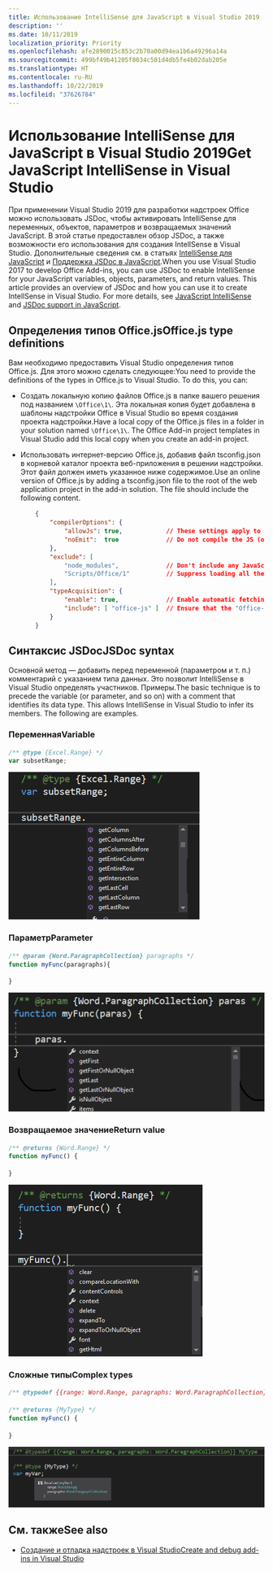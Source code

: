 ```yaml
---
title: Использование IntelliSense для JavaScript в Visual Studio 2019
description: ''
ms.date: 10/11/2019
localization_priority: Priority
ms.openlocfilehash: afe2890015c853c2b70a00d94ea1b6a49296a14a
ms.sourcegitcommit: 499bf49b41205f8034c501d4db5fe4b02dab205e
ms.translationtype: HT
ms.contentlocale: ru-RU
ms.lasthandoff: 10/22/2019
ms.locfileid: "37626784"
---
```

# <a name="get-javascript-intellisense-in-visual-studio-2019"></a><span data-ttu-id="76626-102">Использование IntelliSense для JavaScript в Visual Studio 2019</span><span class="sxs-lookup"><span data-stu-id="76626-102">Get JavaScript IntelliSense in Visual Studio</span></span>

<span data-ttu-id="76626-p101">При применении Visual Studio 2019 для разработки надстроек Office можно использовать JSDoc, чтобы активировать IntelliSense для переменных, объектов, параметров и возвращаемых значений JavaScript. В этой статье предоставлен обзор JSDoc, а также возможности его использования для создания IntellSense в Visual Studio. Дополнительные сведения см. в статьях [IntelliSense для JavaScript](/visualstudio/ide/javascript-intellisense) и [Поддержка JSDoc в JavaScript](https://github.com/Microsoft/TypeScript/wiki/JsDoc-support-in-JavaScript).</span><span class="sxs-lookup"><span data-stu-id="76626-p101">When you use Visual Studio 2017 to develop Office Add-ins, you can use JSDoc to enable IntelliSense for your JavaScript variables, objects, parameters, and return values. This article provides an overview of JSDoc and how you can use it to create IntellSense in Visual Studio. For more details, see [JavaScript IntelliSense](/visualstudio/ide/javascript-intellisense) and [JSDoc support in JavaScript](https://github.com/Microsoft/TypeScript/wiki/JsDoc-support-in-JavaScript).</span></span> 

## <a name="officejs-type-definitions"></a><span data-ttu-id="76626-106">Определения типов Office.js</span><span class="sxs-lookup"><span data-stu-id="76626-106">Office.js type definitions</span></span>

<span data-ttu-id="76626-p102">Вам необходимо предоставить Visual Studio определения типов Office.js. Для этого можно сделать следующее:</span><span class="sxs-lookup"><span data-stu-id="76626-p102">You need to provide the definitions of the types in Office.js to Visual Studio. To do this, you can:</span></span>

- <span data-ttu-id="76626-p103">Создать локальную копию файлов Office.js в папке вашего решения под названием `\Office\1\`. Эта локальная копия будет добавлена в шаблоны надстройки Office в Visual Studio во время создания проекта надстройки.</span><span class="sxs-lookup"><span data-stu-id="76626-p103">Have a local copy of the Office.js files in a folder in your solution named `\Office\1\`. The Office Add-in project templates in Visual Studio add this local copy when you create an add-in project.</span></span> 
- <span data-ttu-id="76626-p104">Использовать интернет-версию Office.js, добавив файл tsconfig.json в корневой каталог проекта веб-приложения в решении надстройки. Этот файл должен иметь указанное ниже содержимое.</span><span class="sxs-lookup"><span data-stu-id="76626-p104">Use an online version of Office.js by adding a tsconfig.json file to the root of the web application project in the add-in solution. The file should include the following content.</span></span>

    ```json
        {
            "compilerOptions": {
                "allowJs": true,            // These settings apply to JavaScript files also.
                "noEmit":  true             // Do not compile the JS (or TS) files in this project.
            },
            "exclude": [
                "node_modules",             // Don't include any JavaScript found under "node_modules".
                "Scripts/Office/1"          // Suppress loading all the JavaScript files from the Office NuGet package.
            ],
            "typeAcquisition": {
                "enable": true,             // Enable automatic fetching of type definitions for detected JavaScript libraries.
                "include": [ "office-js" ]  // Ensure that the "Office-js" type definition is fetched.
            }
        }
    ```

## <a name="jsdoc-syntax"></a><span data-ttu-id="76626-113">Синтаксис JSDoc</span><span class="sxs-lookup"><span data-stu-id="76626-113">JSDoc syntax</span></span>

<span data-ttu-id="76626-p105">Основной метод — добавить перед переменной (параметром и т. п.) комментарий с указанием типа данных. Это позволит IntelliSense в Visual Studio определять участников. Примеры.</span><span class="sxs-lookup"><span data-stu-id="76626-p105">The basic technique is to precede the variable (or parameter, and so on) with a comment that identifies its data type. This allows IntelliSense in Visual Studio to infer its members. The following are examples.</span></span>

### <a name="variable"></a><span data-ttu-id="76626-117">Переменная</span><span class="sxs-lookup"><span data-stu-id="76626-117">Variable</span></span>

```js
/** @type {Excel.Range} */
var subsetRange;
```
![IntelliSense — переменная](../images/intellisense-vs17-var.png)

### <a name="parameter"></a><span data-ttu-id="76626-119">Параметр</span><span class="sxs-lookup"><span data-stu-id="76626-119">Parameter</span></span>

```js
/** @param {Word.ParagraphCollection} paragraphs */
function myFunc(paragraphs){

}
```
![IntelliSense — параметр](../images/intellisense-vs17-param.png)

### <a name="return-value"></a><span data-ttu-id="76626-121">Возвращаемое значение</span><span class="sxs-lookup"><span data-stu-id="76626-121">Return value</span></span>

```js
/** @returns {Word.Range} */
function myFunc() {

}
```
![IntelliSense — возвращаемое значение](../images/intellisense-vs17-return.png)

### <a name="complex-types"></a><span data-ttu-id="76626-123">Сложные типы</span><span class="sxs-lookup"><span data-stu-id="76626-123">Complex types</span></span>

```js
/** @typedef {{range: Word.Range, paragraphs: Word.ParagraphCollection}} MyType

/** @returns {MyType} */
function myFunc() {

}
```
![IntelliSense — сложный тип](../images/intellisense-vs17-complex-type.png)

## <a name="see-also"></a><span data-ttu-id="76626-125">См. также</span><span class="sxs-lookup"><span data-stu-id="76626-125">See also</span></span>

- [<span data-ttu-id="76626-126">Создание и отладка надстроек в Visual Studio</span><span class="sxs-lookup"><span data-stu-id="76626-126">Create and debug add-ins in Visual Studio</span></span>](create-and-debug-office-add-ins-in-visual-studio.md)
